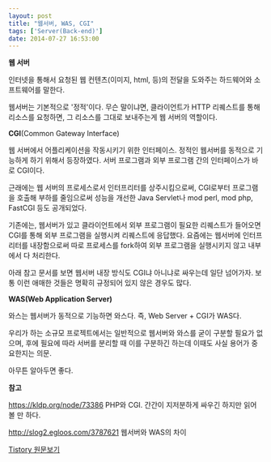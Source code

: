 ```yaml
---
layout: post
title: "웹서버, WAS, CGI"
tags: ['Server(Back-end)']
date: 2014-07-27 16:53:00
---
```

**웹 서버**

인터넷을 통해서 요청된 웹 컨텐츠(이미지, html, 등)의 전달을 도와주는 하드웨어와 소프트웨어를 말한다.

웹서버는 기본적으로 '정적'이다. 무슨 말이냐면, 클라이언트가 HTTP 리퀘스트를 통해 리소스를 요청하면, 그 리소스를 그대로 보내주는게 웹 서버의 역할이다.

  


**CGI**(Common Gateway Interface)

웹 서버에서 어플리케이션을 작동시키기 위한 인터페이스. 정적인 웹서버를 동적으로 기능하게 하기 위해서 등장하였다. 서버 프로그램과 외부 프로그램 간의 인터페이스가 바로 CGI이다.

근래에는 웹 서버의 프로세스로서 인터프리터를 상주시킴으로써, CGI로부터 프로그램을 호출해 부하를 줄임으로써 성능을 개선한 Java Servlet나 mod perl, mod php, FastCGI 등도 공개되었다.

  


기존에는, 웹서버가 있고 클라이언트에서 외부 프로그램이 필요한 리퀘스트가 들어오면 CGI를 통해 외부 프로그램을 실행시켜 리퀘스트에 응답했다. 요즘에는 웹서버에 인터프리터를 내장함으로써 따로 프로세스를 fork하여 외부 프로그램을 실행시키지 않고 내부에서 다 처리한다.

아래 참고 문서를 보면 웹서버 내장 방식도 CGI냐 아니냐로 싸우는데 일단 넘어가자. 보통 이런 애매한 것들은 명확히 규정되어 있지 않은 경우도 많다.

  


**WAS(Web Application Server)**

와스는 웹서버가 동적으로 기능하면 와스다. 즉, Web Server + CGI가 WAS다.

우리가 하는 소규모 프로젝트에서는 일반적으로 웹서버와 와스를 굳이 구분할 필요가 없으며, 후에 필요에 따라 서버를 분리할 때 이를 구분하긴 하는데 이때도 사실 용어가 중요한지는 의문.

아무튼 알아두면 좋다.

  


  


  


**참고**

<https://kldp.org/node/73386> PHP와 CGI. 간간이 지저분하게 싸우긴 하지만 읽어 볼 만 하다.

<http://slog2.egloos.com/3787621> 웹서버와 WAS의 차이


[Tistory 원문보기](http://khanrc.tistory.com/6)
